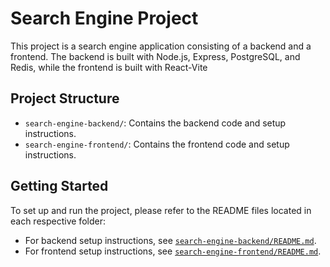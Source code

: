 # Search Engine Project

This project is a search engine application consisting of a backend and a frontend. The backend is built with Node.js, Express, PostgreSQL, and Redis, while the frontend is built with React-Vite

## Project Structure

- `search-engine-backend/`: Contains the backend code and setup instructions.
- `search-engine-frontend/`: Contains the frontend code and setup instructions.

## Getting Started

To set up and run the project, please refer to the README files located in each respective folder:

- For backend setup instructions, see [`search-engine-backend/README.md`](search-engine-backend/README.md).
- For frontend setup instructions, see [`search-engine-frontend/README.md`](search-engine-frontend/README.md).
